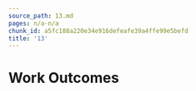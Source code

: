 ```yaml
---
source_path: 13.md
pages: n/a-n/a
chunk_id: a5fc188a220e34e916defeafe39a4ffe99e5befd
title: '13'
---
```

# Work Outcomes
